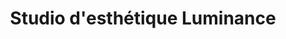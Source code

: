 ---
title: "Studio d'esthétique Luminance"
url: /montreal/studio-desthetique-luminance/
shop: Kosmetik
---